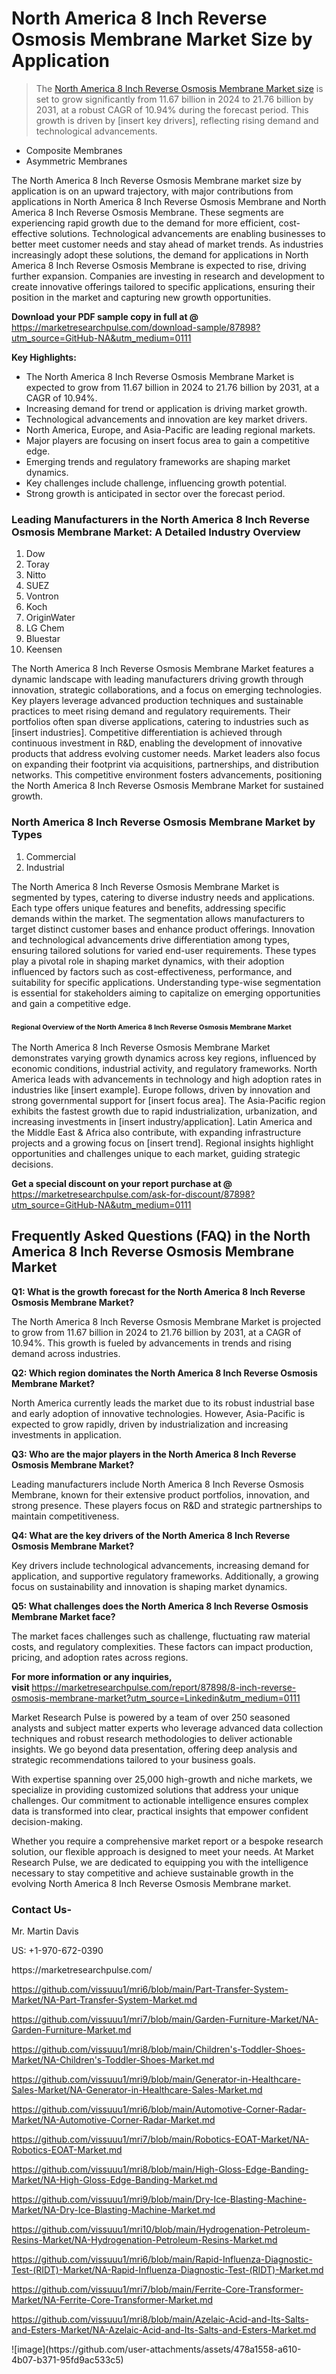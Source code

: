 <h1>North America 8 Inch Reverse Osmosis Membrane Market&nbsp;Size by Application</h1><blockquote><p>The <a href="https://marketresearchpulse.com/download-sample/87898?utm_source=GitHub-NA&amp;utm_medium=0111">North America 8 Inch Reverse Osmosis Membrane Market size</a> is set to grow significantly from 11.67 billion in 2024 to 21.76 billion by 2031, at a robust CAGR of 10.94% during the forecast period. This growth is driven by [insert key drivers], reflecting rising demand and technological advancements.</p></blockquote><ul><li>Composite Membranes<li> Asymmetric Membranes</li></ul><p>The North America 8 Inch Reverse Osmosis Membrane market size by application is on an upward trajectory, with major contributions from applications in North America 8 Inch Reverse Osmosis Membrane and North America 8 Inch Reverse Osmosis Membrane. These segments are experiencing rapid growth due to the demand for more efficient, cost-effective solutions. Technological advancements are enabling businesses to better meet customer needs and stay ahead of market trends. As industries increasingly adopt these solutions, the demand for applications in North America 8 Inch Reverse Osmosis Membrane is expected to rise, driving further expansion. Companies are investing in research and development to create innovative offerings tailored to specific applications, ensuring their position in the market and capturing new growth opportunities.</p><p><strong>Download your PDF sample copy in full at @ </strong><a href="https://marketresearchpulse.com/download-sample/87898?utm_source=GitHub-NA&amp;utm_medium=0111">https://marketresearchpulse.com/download-sample/87898?utm_source=GitHub-NA&amp;utm_medium=0111</a></p><p><strong>Key Highlights: </strong></p><ul><li>The North America 8 Inch Reverse Osmosis Membrane Market is expected to grow from 11.67 billion in 2024 to 21.76 billion by 2031, at a CAGR of 10.94%.</li><li>Increasing demand for trend or application is driving market growth.</li><li>Technological advancements and innovation are key market drivers.</li><li>North America, Europe, and Asia-Pacific are leading regional markets.</li><li>Major players are focusing on insert focus area to gain a competitive edge.</li><li>Emerging trends and regulatory frameworks are shaping market dynamics.</li><li>Key challenges include challenge, influencing growth potential.</li><li>Strong growth is anticipated in sector over the forecast period.</li></ul><h3>Leading Manufacturers in the North America 8 Inch Reverse Osmosis Membrane Market: A Detailed Industry Overview</h3><ol><li>Dow</li><li>Toray</li><li>Nitto</li><li>SUEZ</li><li>Vontron</li><li>Koch</li><li>OriginWater</li><li>LG Chem</li><li>Bluestar</li><li>Keensen</li></ol><div class="flex max-w-full flex-col flex-grow"><div class="min-h-8 text-message flex w-full flex-col items-end gap-2 whitespace-normal break-words [.text-message+&amp;]:mt-5" dir="auto" data-message-author-role="assistant" data-message-id="fd8432e4-4910-450d-b182-61b7bfb0a01f" data-message-model-slug="gpt-4o"><div class="flex w-full flex-col gap-1 empty:hidden first:pt-[3px]"><div class="markdown prose w-full break-words dark:prose-invert light"><p>The North America 8 Inch Reverse Osmosis Membrane Market features a dynamic landscape with leading manufacturers driving growth through innovation, strategic collaborations, and a focus on emerging technologies. Key players leverage advanced production techniques and sustainable practices to meet rising demand and regulatory requirements. Their portfolios often span diverse applications, catering to industries such as [insert industries]. Competitive differentiation is achieved through continuous investment in R&amp;D, enabling the development of innovative products that address evolving customer needs. Market leaders also focus on expanding their footprint via acquisitions, partnerships, and distribution networks. This competitive environment fosters advancements, positioning the North America 8 Inch Reverse Osmosis Membrane Market for sustained growth.</p></div></div></div></div><h3>North America 8 Inch Reverse Osmosis Membrane Market by Types</h3><ol><li>Commercial<li> Industrial</li></ol><div class="flex max-w-full flex-col flex-grow"><div class="min-h-8 text-message flex w-full flex-col items-end gap-2 whitespace-normal break-words [.text-message+&amp;]:mt-5" dir="auto" data-message-author-role="assistant" data-message-id="084470be-0bb7-4664-bddf-5156b4f41249" data-message-model-slug="gpt-4o-mini"><div class="flex w-full flex-col gap-1 empty:hidden first:pt-[3px]"><div class="markdown prose w-full break-words dark:prose-invert light"><p>The North America 8 Inch Reverse Osmosis Membrane Market is segmented by types, catering to diverse industry needs and applications. Each type offers unique features and benefits, addressing specific demands within the market. The segmentation allows manufacturers to target distinct customer bases and enhance product offerings. Innovation and technological advancements drive differentiation among types, ensuring tailored solutions for varied end-user requirements. These types play a pivotal role in shaping market dynamics, with their adoption influenced by factors such as cost-effectiveness, performance, and suitability for specific applications. Understanding type-wise segmentation is essential for stakeholders aiming to capitalize on emerging opportunities and gain a competitive edge.</p></div></div></div></div><h3><span style="font-size: 11px;">Regional Overview of the North America 8 Inch Reverse Osmosis Membrane Market</span></h3><div class="flex max-w-full flex-col flex-grow"><div class="min-h-8 text-message flex w-full flex-col items-end gap-2 whitespace-normal break-words [.text-message+&amp;]:mt-5" dir="auto" data-message-author-role="assistant" data-message-id="e9038762-ce64-4e30-91c9-9bd413514231" data-message-model-slug="gpt-4o-mini"><div class="flex w-full flex-col gap-1 empty:hidden first:pt-[3px]"><div class="markdown prose w-full break-words dark:prose-invert light"><p>The North America 8 Inch Reverse Osmosis Membrane Market demonstrates varying growth dynamics across key regions, influenced by economic conditions, industrial activity, and regulatory frameworks. North America leads with advancements in technology and high adoption rates in industries like [insert example]. Europe follows, driven by innovation and strong governmental support for [insert focus area]. The Asia-Pacific region exhibits the fastest growth due to rapid industrialization, urbanization, and increasing investments in [insert industry/application]. Latin America and the Middle East &amp; Africa also contribute, with expanding infrastructure projects and a growing focus on [insert trend]. Regional insights highlight opportunities and challenges unique to each market, guiding strategic decisions.</p></div></div></div></div><p><strong>Get a special discount on your report purchase at @ </strong><a href="https://marketresearchpulse.com/ask-for-discount/87898?utm_source=GitHub-NA&amp;utm_medium=0111">https://marketresearchpulse.com/ask-for-discount/87898?utm_source=GitHub-NA&amp;utm_medium=0111</a></p><h2>Frequently Asked Questions (FAQ) in the North America 8 Inch Reverse Osmosis Membrane Market</h2><p><strong>Q1: What is the growth forecast for the North America 8 Inch Reverse Osmosis Membrane Market?</strong></p><p>The North America 8 Inch Reverse Osmosis Membrane Market is projected to grow from 11.67 billion in 2024 to 21.76 billion by 2031, at a CAGR of 10.94%. This growth is fueled by advancements in trends and rising demand across industries.</p><p><strong>Q2: Which region dominates the North America 8 Inch Reverse Osmosis Membrane Market?</strong></p><p>North America currently leads the market due to its robust industrial base and early adoption of innovative technologies. However, Asia-Pacific is expected to grow rapidly, driven by industrialization and increasing investments in application.</p><p><strong>Q3: Who are the major players in the North America 8 Inch Reverse Osmosis Membrane Market?</strong></p><p>Leading manufacturers include North America 8 Inch Reverse Osmosis Membrane, known for their extensive product portfolios, innovation, and strong presence. These players focus on R&amp;D and strategic partnerships to maintain competitiveness.</p><p><strong>Q4: What are the key drivers of the North America 8 Inch Reverse Osmosis Membrane Market?</strong></p><p>Key drivers include technological advancements, increasing demand for application, and supportive regulatory frameworks. Additionally, a growing focus on sustainability and innovation is shaping market dynamics.</p><p><strong>Q5: What challenges does the North America 8 Inch Reverse Osmosis Membrane Market face?</strong></p><p>The market faces challenges such as challenge, fluctuating raw material costs, and regulatory complexities. These factors can impact production, pricing, and adoption rates across regions.</p><p><strong>For more information or any inquiries, visit&nbsp;</strong><a href="https://marketresearchpulse.com/report/87898/8-inch-reverse-osmosis-membrane-market?utm_source=Linkedin&utm_medium=0111">https://marketresearchpulse.com/report/87898/8-inch-reverse-osmosis-membrane-market?utm_source=Linkedin&utm_medium=0111</a></p><p>Market Research Pulse is powered by a team of over 250 seasoned analysts and subject matter experts who leverage advanced data collection techniques and robust research methodologies to deliver actionable insights. We go beyond data presentation, offering deep analysis and strategic recommendations tailored to your business goals.</p><p>With expertise spanning over 25,000 high-growth and niche markets, we specialize in providing customized solutions that address your unique challenges. Our commitment to actionable intelligence ensures complex data is transformed into clear, practical insights that empower confident decision-making.</p><p>Whether you require a comprehensive market report or a bespoke research solution, our flexible approach is designed to meet your needs. At Market Research Pulse, we are dedicated to equipping you with the intelligence necessary to stay competitive and achieve sustainable growth in the evolving North America 8 Inch Reverse Osmosis Membrane market.</p><h3><strong>Contact Us-</strong></h3><p>Mr. Martin Davis</p><p>US: +1-970-672-0390</p><p>https://marketresearchpulse.com/</p><p><a href="https://github.com/vissuuu1/mri6/blob/main/Part-Transfer-System-Market/NA-Part-Transfer-System-Market.md">https://github.com/vissuuu1/mri6/blob/main/Part-Transfer-System-Market/NA-Part-Transfer-System-Market.md</a></p><p><a href="https://github.com/vissuuu1/mri7/blob/main/Garden-Furniture-Market/NA-Garden-Furniture-Market.md">https://github.com/vissuuu1/mri7/blob/main/Garden-Furniture-Market/NA-Garden-Furniture-Market.md</a></p><p><a href="https://github.com/vissuuu1/mri8/blob/main/Children's-Toddler-Shoes-Market/NA-Children's-Toddler-Shoes-Market.md">https://github.com/vissuuu1/mri8/blob/main/Children's-Toddler-Shoes-Market/NA-Children's-Toddler-Shoes-Market.md</a></p><p><a href="https://github.com/vissuuu1/mri9/blob/main/Generator-in-Healthcare-Sales-Market/NA-Generator-in-Healthcare-Sales-Market.md">https://github.com/vissuuu1/mri9/blob/main/Generator-in-Healthcare-Sales-Market/NA-Generator-in-Healthcare-Sales-Market.md</a></p><p><a href="https://github.com/vissuuu1/mri6/blob/main/Automotive-Corner-Radar-Market/NA-Automotive-Corner-Radar-Market.md">https://github.com/vissuuu1/mri6/blob/main/Automotive-Corner-Radar-Market/NA-Automotive-Corner-Radar-Market.md</a></p><p><a href="https://github.com/vissuuu1/mri7/blob/main/Robotics-EOAT-Market/NA-Robotics-EOAT-Market.md">https://github.com/vissuuu1/mri7/blob/main/Robotics-EOAT-Market/NA-Robotics-EOAT-Market.md</a></p><p><a href="https://github.com/vissuuu1/mri8/blob/main/High-Gloss-Edge-Banding-Market/NA-High-Gloss-Edge-Banding-Market.md">https://github.com/vissuuu1/mri8/blob/main/High-Gloss-Edge-Banding-Market/NA-High-Gloss-Edge-Banding-Market.md</a></p><p><a href="https://github.com/vissuuu1/mri9/blob/main/Dry-Ice-Blasting-Machine-Market/NA-Dry-Ice-Blasting-Machine-Market.md">https://github.com/vissuuu1/mri9/blob/main/Dry-Ice-Blasting-Machine-Market/NA-Dry-Ice-Blasting-Machine-Market.md</a></p><p><a href="https://github.com/vissuuu1/mri10/blob/main/Hydrogenation-Petroleum-Resins-Market/NA-Hydrogenation-Petroleum-Resins-Market.md">https://github.com/vissuuu1/mri10/blob/main/Hydrogenation-Petroleum-Resins-Market/NA-Hydrogenation-Petroleum-Resins-Market.md</a></p><p><a href="https://github.com/vissuuu1/mri6/blob/main/Rapid-Influenza-Diagnostic-Test-(RIDT)-Market/NA-Rapid-Influenza-Diagnostic-Test-(RIDT)-Market.md">https://github.com/vissuuu1/mri6/blob/main/Rapid-Influenza-Diagnostic-Test-(RIDT)-Market/NA-Rapid-Influenza-Diagnostic-Test-(RIDT)-Market.md</a></p><p><a href="https://github.com/vissuuu1/mri7/blob/main/Ferrite-Core-Transformer-Market/NA-Ferrite-Core-Transformer-Market.md">https://github.com/vissuuu1/mri7/blob/main/Ferrite-Core-Transformer-Market/NA-Ferrite-Core-Transformer-Market.md</a></p><p><a href="https://github.com/vissuuu1/mri8/blob/main/Azelaic-Acid-and-Its-Salts-and-Esters-Market/NA-Azelaic-Acid-and-Its-Salts-and-Esters-Market.md">https://github.com/vissuuu1/mri8/blob/main/Azelaic-Acid-and-Its-Salts-and-Esters-Market/NA-Azelaic-Acid-and-Its-Salts-and-Esters-Market.md</a></p>
![image](https://github.com/user-attachments/assets/478a1558-a610-4b07-b371-95fd9ac533c5)
